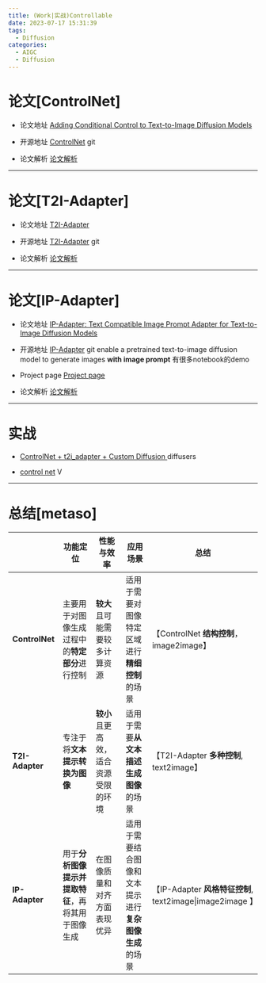```yaml
---
title: (Work|实战)Controllable 
date: 2023-07-17 15:31:39
tags:
  - Diffusion
categories: 
  - AIGC
  - Diffusion 
---
```


<p></p>
<!-- more -->


# 论文[ControlNet]
+ 论文地址
  [Adding Conditional Control to Text-to-Image Diffusion Models](https://arxiv.org/abs/2302.05543) 

+ 开源地址
  [ControlNet](https://github.com/lllyasviel/ControlNet) git

+ 论文解析
  [论文解析](https://candied-skunk-1ca.notion.site/ControlNet-76c3d54a18424e20a25a3e4a8a71b8e3?pvs=4)

---

# 论文[T2I-Adapter]
+ 论文地址
  [T2I-Adapter](https://arxiv.org/pdf/2302.08453) 

+ 开源地址
  [T2I-Adapter](https://github.com/TencentARC/T2I-Adapter) git

+ 论文解析
  [论文解析](https://candied-skunk-1ca.notion.site/T2I-Adapter-26eef5080f084dacb6e89d643d31e53d?pvs=4)


---
# 论文[IP-Adapter]
+ 论文地址
  [IP-Adapter: Text Compatible Image Prompt Adapter for Text-to-Image Diffusion Models](https://arxiv.org/pdf/2308.06721)
  
+ 开源地址
  [IP-Adapter](https://github.com/tencent-ailab/IP-Adapter) git
   enable a pretrained text-to-image diffusion model to generate images **with image prompt**
   有很多notebook的demo

+ Project page
  [Project page](https://ip-adapter.github.io/)   

+ 论文解析
  [论文解析](https://candied-skunk-1ca.notion.site/IP-Adapter-40dfd1f30d38456b8776a90871716c73?pvs=4)

---
# 实战
+ [ControlNet + t2i_adapter + Custom Diffusion ](https://candied-skunk-1ca.notion.site/controllable-763edf3a43b94e03a1ff0faee9ac41c2?pvs=4)  diffusers

+ [control net](https://www.bilibili.com/video/BV1Go4y1M7cK?p=2) V

---
# 总结[metaso]
|                 | **功能定位**                                       | **性能与效率**                       | **应用场景**                                           | 总结                                                       |
| --------------- | -------------------------------------------------- | ------------------------------------ | ------------------------------------------------------ | ---------------------------------------------------------- |
| **ControlNet**  | 主要用于对图像生成过程中的**特定部分**进行控制     | **较大**且可能需要较多计算资源       | 适用于需要对图像特定区域进行**精细控制**的场景         | 【ControlNet  **结构控制**， image2image】                 |
| **T2I-Adapter** | 专注于将**文本提示转换为图像**                     | **较小**且更高效，适合资源受限的环境 | 适用于需要**从文本描述生成图像**的场景                 | 【T2I-Adapter  **多种控制**, text2image】                  |
| **IP-Adapter**  | 用于**分析图像提示并提取特征**，再将其用于图像生成 | 在图像质量和对齐方面表现优异         | 适用于需要结合图像和文本提示进行**复杂图像生成**的场景 | 【IP-Adapter **风格特征控制**,  text2image\|image2image 】 |





